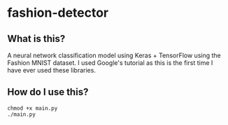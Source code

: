 # fashion-detector
## What is this?
A neural network classification model using Keras + TensorFlow using the Fashion MNIST dataset. I used Google's tutorial as this is the first time I have ever used these libraries.

## How do I use this?
```shell
chmod +x main.py
./main.py
```
